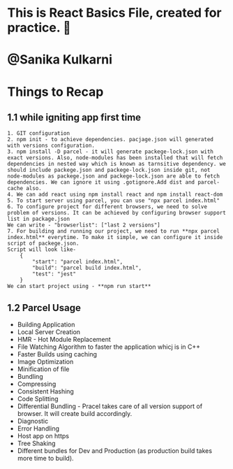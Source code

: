 # This is React Basics File, created for practice. 🚀
# @Sanika Kulkarni


# Things to Recap
## 1.1 while igniting app first time
    1. GIT configuration
    2. npm init - to achieve dependencies. pacjage.json will generated with versions configuration.
    3. npm install -D parcel - it will generate packege-lock.json with exact versions. Also, node-modules has been installed that will fetch dependencies in nested way which is known as tarnsitive dependency. we should include packege.json and packege-lock.json inside git, not node-modules as packege.json and packege-lock.json are able to fetch dependencies. We can ignore it using .gotignore.Add dist and parcel-cache also.
    4. We can add react using npm install react and npm install react-dom
    5. To start server using parcel, you can use "npx parcel index.html"
    6. To configure project for different browsers, we need to solve problem of versions. It can be achieved by configuring browser support list in package.json
    We can write - "browserlist": ["last 2 versions"]
    7. For building and running our project, we need to run **npx parcel index.html** everytime. To make it simple, we can configure it inside script of packege.json.
    Script will look like-
        {
            "start": "parcel index.html",
            "build": "parcel build index.html",
            "test": "jest"
        }
    We can start project using - **npm run start**
    
## 1.2 Parcel Usage
- Building Application
- Local Server Creation
- HMR - Hot Module Replacement
- File Watching Algorithm to faster the application whicj is in C++
- Faster Builds using caching
- Image Optimization
- Minification of file
- Bundling 
- Compressing
- Consistent Hashing
- Code Splitting
- Differential Bundling - Pracel takes care of all version support of browser. It will create build accordingly.
- Diagnostic
- Error Handling
- Host app on https
- Tree Shaking 
- Different bundles for Dev and Production (as production build takes more time to build).


